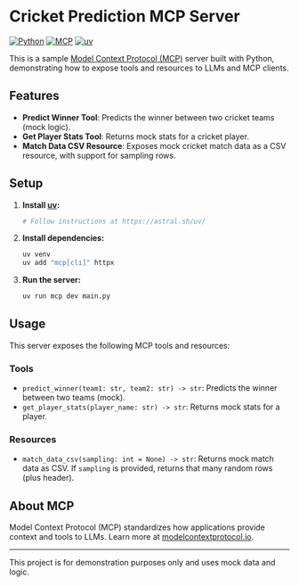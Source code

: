 # Cricket Prediction MCP Server

[![Python](https://img.shields.io/badge/Python-3.10%2B-blue?logo=python)](https://www.python.org/)
[![MCP](https://img.shields.io/badge/MCP-ModelContextProtocol-blueviolet)](https://modelcontextprotocol.io/)
[![uv](https://img.shields.io/badge/uv-fast%20Python%20installer-brightgreen)](https://astral.sh/uv/)

This is a sample [Model Context Protocol (MCP)](https://modelcontextprotocol.io/) server built with Python, demonstrating how to expose tools and resources to LLMs and MCP clients.

## Features

- **Predict Winner Tool**: Predicts the winner between two cricket teams (mock logic).
- **Get Player Stats Tool**: Returns mock stats for a cricket player.
- **Match Data CSV Resource**: Exposes mock cricket match data as a CSV resource, with support for sampling rows.

## Setup

1. **Install [uv](https://astral.sh/uv/):**
   ```sh
   # Follow instructions at https://astral.sh/uv/
   ```
2. **Install dependencies:**
   ```sh
   uv venv
   uv add "mcp[cli]" httpx
   ```
3. **Run the server:**
   ```sh
   uv run mcp dev main.py
   ```

## Usage

This server exposes the following MCP tools and resources:

### Tools
- `predict_winner(team1: str, team2: str) -> str`: Predicts the winner between two teams (mock).
- `get_player_stats(player_name: str) -> str`: Returns mock stats for a player.

### Resources
- `match_data_csv(sampling: int = None) -> str`: Returns mock match data as CSV. If `sampling` is provided, returns that many random rows (plus header).

## About MCP

Model Context Protocol (MCP) standardizes how applications provide context and tools to LLMs. Learn more at [modelcontextprotocol.io](https://modelcontextprotocol.io/).

---

This project is for demonstration purposes only and uses mock data and logic.